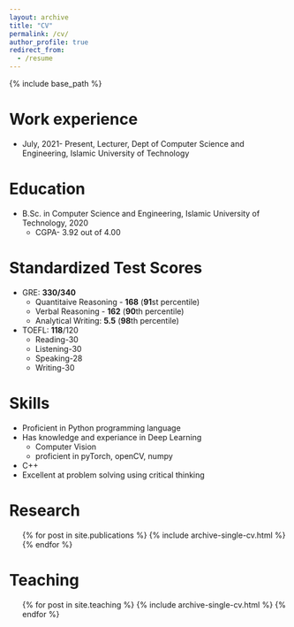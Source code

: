 ```yaml
---
layout: archive
title: "CV"
permalink: /cv/
author_profile: true
redirect_from:
  - /resume
---
```


{% include base_path %}

Work experience
======
* July, 2021- Present, Lecturer, Dept of Computer Science and Engineering, Islamic University of Technology

Education
======
* B.Sc. in Computer Science and Engineering, Islamic University of Technology, 2020
    * CGPA- 3.92 out of 4.00 

Standardized Test Scores
======
* GRE: **330/340**
    * Quantitaive Reasoning - **168** (**91**st percentile)
    * Verbal Reasoning - **162** (**90**th percentile)
    * Analytical Writing: **5.5** (**98**th percentile)
* TOEFL: **118**/120
    * Reading-30
    * Listening-30
    * Speaking-28
    * Writing-30

Skills
======
* Proficient in Python programming language
* Has knowledge and experiance in Deep Learning
  * Computer Vision 
  * proficient in pyTorch, openCV, numpy 
* C++
* Excellent at problem solving using critical thinking

Research
======
  <ul>{% for post in site.publications %}
    {% include archive-single-cv.html %}
  {% endfor %}</ul>
  
  
Teaching
======
  <ul>{% for post in site.teaching %}
    {% include archive-single-cv.html %}
  {% endfor %}</ul>
  

